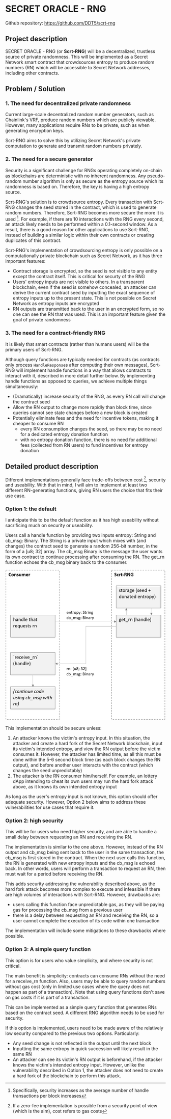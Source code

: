 # SECRET ORACLE - RNG 
Github repository: https://github.com/DDT5/scrt-rng

## Project description

SECRET ORACLE - RNG (or **Scrt-RNG**) will be a decentralized, trustless source of private randomness. This will be implemented as a Secret Network smart contract that crowdsources entropy to produce random numbers (RN) which will be accessible to Secret Network addresses, including other contracts.


## Problem / Solution
### 1. The need for decentralized private randomness
Current large-scale decentralized random number generators, such as Chainlink's VRF, produce random numbers which are publicly viewable. However, many applications require RNs to be private, such as when generating encryption keys.

Scrt-RNG aims to solve this by utilizing Secret Network's private computation to generate and transmit random numbers privately. 

### 2. The need for a secure generator
Security is a significant challenge for RNGs operating completely on-chain as blockchains are deterministic with no inherent randomness. Any pseudo-random number algorithm is only as secure as the entropy source which its randomness is based on. Therefore, the key is having a high entropy source.

Scrt-RNG's solution is to crowdsource entropy. Every transaction with Scrt-RNG changes the seed stored in the contract, which is used to generate  random numbers. Therefore, Scrt-RNG becomes more secure the more it is used [^fn1]. For example, if there are 10 interactions with the RNG every second, an attack likely needs to be performed within a 0.1-second window. As a result, there is a good reason for other applications to use Scrt-RNG, instead of building a similar logic within their own contracts or creating duplicates of this contract.

Scrt-RNG's implementation of crowdsourcing entropy is only possible on a computationally private blockchain such as Secret Network, as it has three important features:
- Contract storage is encrypted, so the seed is not visible to any entity except the contract itself. This is critical for securty of the RNG 
- Users' entropy inputs are not visible to others. In a transparent blockchain, even if the seed is somehow concealed, an attacker can derive the current contract seed by inputting the exact sequence of entropy inputs up to the present state. This is not possible on Secret Network as entropy inputs are encrypted  
- RN outputs are transmitted back to the user in an encrypted form, so no one can see the RN that was used. This is an important feature given the goal of private randomness 


[^fn1]: Specifically, security increases as the average number of handle transactions per block increases


### 3. The need for a contract-friendly RNG
It is likely that smart contracts (rather than humans users) will be the primary users of Scrt-RNG.  

Although query functions are typically needed for contracts (as contracts only process `HandleResponse`s after computing their own messages), Scrt-RNG will implement handle functions in a way that allows contracts to interact with it, described in more detail further below. By implementing handle functions as opposed to queries, we achieve multiple things simultaneously:
- (Dramatically) increase security of the RNG, as every RN call will change the contract seed
- Allow the RN output to change more rapidly than block time, since queries cannot see state changes before a new block is created
- Potentially eliminate fees and the need for incentive tokens, making it cheaper to consume RN
  - every RN consumption changes the seed, so there may be no need for a dedicated entropy donation function
  - with no entropy donation function, there is no need for additional fees (collected from RN users) to fund incentives for entropy donation
 

## Detailed product description
Different implementations generally face trade-offs between cost [^fn2], security and useability. With that in mind, I will aim to implement at least two different RN-generating functions, giving RN users the choice that fits their use case.

[^fn2]: If a zero-fee implementation is possible from a security point of view (which is the aim), cost refers to gas costs

### Option 1: the default
I anticipate this to be the default function as it has high useability without sacrificing much on security or useability. 

Users call a handle function by providing two inputs entropy: String and cb_msg: Binary. The String is a private input which mixes with (and changes) the contract seed to generate a random 256-bit number, in the form of a [u8; 32] array. The cb_msg Binary is the message the user wants its own contract to continue processing after consuming the RN. The get_rn function echoes the cb_msg binary back to the consumer.  

![flowchart image](flowchart.png)


This implementation should be secure unless:
1. An attacker knows the victim's entropy input. In this situation, the attacker and create a hard fork of the Secret Network blockchain, input its victim's intended entropy, and view the RN output before the victim consumes it. However, the attacker has limited time, as all this must be done within the 5-6 second block time (as each block changes the RN output), and before another user interacts with the contract (which changes the seed unpredictably) 
2. The attacker is the RN consumer him/herself. For example, an lottery dApp intending to cheat its own users may run the hard fork attack above, as it knows its own intended entropy input

As long as the user's entropy input is not known, this option should offer adequate security. However, Option 2 below aims to address these vulnerabilities for use cases that require it.

### Option 2: high security 
This will be for users who need higher security, and are able to handle a small delay between requesting an RN and receiving the RN.

The implementation is similar to the one above. However, instead of the RN output and cb_msg being sent back to the user in the same transaction, the cb_msg is first stored in the contract. When the next user calls this function, the RN is generated with new entropy inputs and the cb_msg is echoed back. In other words, users will perform a transaction to request an RN, then must wait for a period before receiving the RN.

This adds security addressing the vulnerability described above, as the hard fork attack becomes more complex to execute and infeasible if there are high volumes of interactions with Scrt-RNG. However, drawbacks are:
- users calling this function face unpredictable gas, as they will be paying gas for processing the cb_msg from a previous user
- there is a delay between requesting an RN and receiving the RN, so a user cannot complete the execution of its code within one transaction

The implementation will include some mitigations to these drawbacks where possible.


### Option 3: A simple query function
This option is for users who value simplicity, and where security is not critical.

The main benefit is simplicity: contracts can consume RNs without the need for a receive_rn function. Also, users may be able to query random numbers without gas cost (only in limited use cases where the query does not happen as part of a transaction). Note that using query functions don't save on gas costs if it is part of a transaction.

This can be implemented as a simple query function that generates RNs based on the contract seed. A different RNG algorithm needs to be used for security.

If this option is implemented, users need to be made aware of the relatively low security compared to the previous two options. Particularly:
- Any seed change is not reflected in the output until the next block
- Inputting the same entropy in quick succession will likely result in the same RN
- An attacker can see its victim's RN output is beforehand, if the attacker knows the victim's intended entropy input. However, unlike the vulnerability described in Option 1, the attacker does not need to create a hard fork of the blockchain to perform this attack. 

